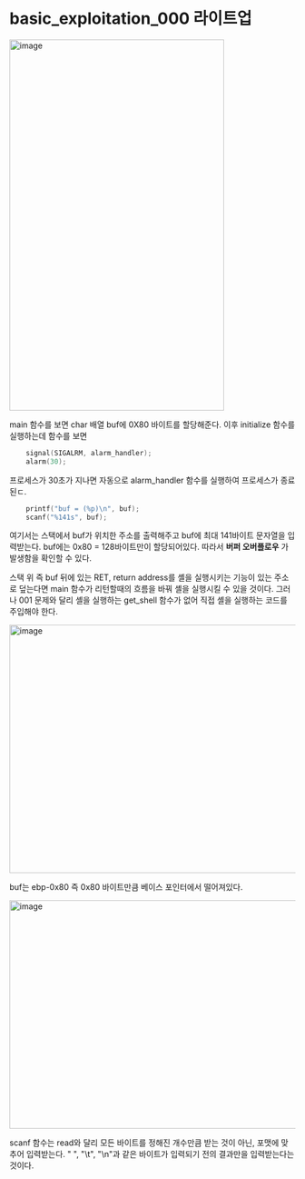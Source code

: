 basic_exploitation_000 라이트업
===================================



<img width="378" height="653" alt="image" src="https://github.com/user-attachments/assets/8b15ccdf-999f-41e0-9f5d-f38855038349" />

main 함수를 보면 char 배열 buf에 0X80 바이트를 할당해준다. 이후 initialize 함수를 실행하는데 함수를 보면

```c
    signal(SIGALRM, alarm_handler);
    alarm(30);
```

프로세스가 30초가 지나면 자동으로 alarm_handler 함수를 실행하여 프로세스가 종료된ㄷ.

```c
    printf("buf = (%p)\n", buf);
    scanf("%141s", buf);
```

여기서는 스택에서 buf가 위치한 주소를 출력해주고 buf에 최대 141바이트 문자열을 입력받는다. 
buf에는 0x80 =  128바이트만이 할당되어있다. 따라서 **버퍼 오버플로우** 가 발생함을 확인할 수 있다.

스택 위 즉 buf 뒤에 있는 RET, return address를 셸을 실행시키는 기능이 있는 주소로 덮는다면 main 함수가 리턴할때의 
흐름을 바꿔 셸을 실행시킬 수 있을 것이다. 그러나 001 문제와 달리 셸을 실행하는 get_shell 함수가 없어 직접 셸을
실행하는 코드를 주입해야 한다.


<img width="792" height="437" alt="image" src="https://github.com/user-attachments/assets/7ddbc381-ea9d-4661-955a-af5c8c91e009" />


buf는 ebp-0x80 즉 0x80 바이트만큼 베이스 포인터에서 떨어져있다. 

<img width="1007" height="402" alt="image" src="https://github.com/user-attachments/assets/3904d85b-4ba1-481a-bcab-721bacde1dfc" />

scanf 함수는 read와 달리 모든 바이트를 정해진 개수만큼 받는 것이 아닌, 포맷에 맞추어 입력받는다. " ", "\t", "\n"과 같은 바이트가 입력되기 전의 결과만을 입력받는다는 것이다.





